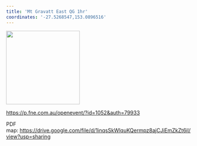 ```yaml
---
title: 'Mt Gravatt East QG 1hr'
coordinates: '-27.5268547,153.0896516'
---
```

<img src="https://doc-00-08-mymaps.googleusercontent.com/untrusted/hostedimage/o2fbn585vcrt3ao71o6a0j9c34/9tfltm32u9d3i7a77njoti659k/1688363100000/3_qa3g-a-HBcK3YBy6L69UtbaCxl2qxF/*/6ACtvi-GFOPXBLsW2cJD-joysa-wGJmhw95sjIdNbNzT8ZzGwHWeR8idQpy1wDMnmA0-nSBojsZ45Hw8tB6Yd7hKfm4gPLhlOwXH6L3pe6j34V-6IYQ1suTEljoy_a7DH6Y9VAOtqFFQJ7yjMsoF26x6G-KBrZRBYVTlRLfvibkxfYLqKCHm3ib90thSawfQWpAsY8w?session=0&fife" height="200" width="auto" />

https://p.fne.com.au/openevent/?id=1052&auth=79933

PDF map: https://drive.google.com/file/d/1inqsSkWlquKQermpz8ajCJiEmZkZt6il/view?usp=sharing
